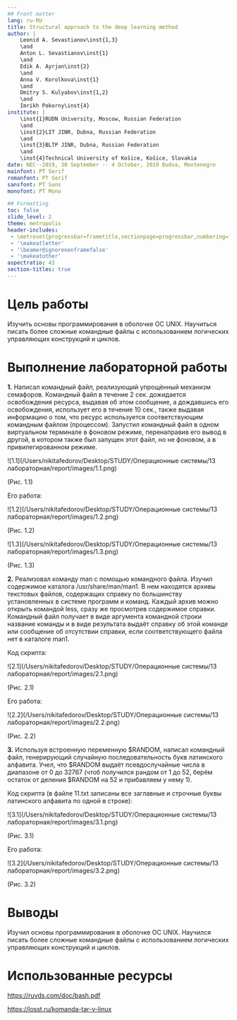 ```yaml
---
## Front matter
lang: ru-RU
title: Structural approach to the deep learning method
author: |
	Leonid A. Sevastianov\inst{1,3}
	\and
	Anton L. Sevastianov\inst{1}
	\and
	Edik A. Ayrjan\inst{2}
	\and
	Anna V. Korolkova\inst{1}
	\and
	Dmitry S. Kulyabov\inst{1,2}
	\and
	Imrikh Pokorny\inst{4}
institute: |
	\inst{1}RUDN University, Moscow, Russian Federation
	\and
	\inst{2}LIT JINR, Dubna, Russian Federation
	\and
	\inst{3}BLTP JINR, Dubna, Russian Federation
	\and
	\inst{4}Technical University of Košice, Košice, Slovakia
date: NEC--2019, 30 September -- 4 October, 2019 Budva, Montenegro
mainfont: PT Serif
romanfont: PT Serif
sansfont: PT Sans
monofont: PT Mono

## Formatting
toc: false
slide_level: 2
theme: metropolis
header-includes: 
 - \metroset{progressbar=frametitle,sectionpage=progressbar,numbering=fraction}
 - '\makeatletter'
 - '\beamer@ignorenonframefalse'
 - '\makeatother'
aspectratio: 43
section-titles: true
---
```


# Цель работы

Изучить основы программирования в оболочке ОС UNIX. Научиться писать более сложные командные файлы с использованием логических управляющих конструкций и циклов.

# Выполнение лабораторной работы

**1.** Написал командный файл, реализующий упрощённый механизм семафоров. Командный файл в течение 2 сек. дожидается освобождения ресурса, выдавая об этом сообщение, а дождавшись его освобождения, использует его в течение 10 сек., также выдавая информацию о том, что ресурс используется соответствующим командным файлом (процессом). Запустил командный файл в одном виртуальном терминале в фоновом режиме, перенаправив его вывод в другой, в котором также был запущен этот файл, но не фоновом, а в привилегированном режиме.

![1.1](/Users/nikitafedorov/Desktop/STUDY/Операционные системы/13 лабораторная/report/images/1.1.png)

(Рис. 1.1)

Его работа:

![1.2](/Users/nikitafedorov/Desktop/STUDY/Операционные системы/13 лабораторная/report/images/1.2.png)

(Рис. 1.2)

![1.3](/Users/nikitafedorov/Desktop/STUDY/Операционные системы/13 лабораторная/report/images/1.3.png)

(Рис. 1.3)

**2.** Реализовал команду man с помощью командного файла. Изучил содержимое каталога /usr/share/man/man1. В нем находятся архивы текстовых файлов, содержащих справку по большинству установленных в системе программ и команд. Каждый архив можно открыть командой less, сразу же просмотрев содержимое справки. Командный файл получает в виде аргумента командной строки название команды и в виде результата выдаёт справку об этой команде или сообщение об отсутствии справки, если соответствующего файла нет в каталоге man1.

Код скрипта:

![2.1](/Users/nikitafedorov/Desktop/STUDY/Операционные системы/13 лабораторная/report/images/2.1.png)

(Рис. 2.1)

Его работа:

![2.2](/Users/nikitafedorov/Desktop/STUDY/Операционные системы/13 лабораторная/report/images/2.2.png)

(Рис. 2.2)

**3.** Используя встроенную переменную $RANDOM, написал командный файл, генерирующий случайную последовательность букв латинского алфавита. Учел, что $RANDOM выдаёт псевдослучайные числа в диапазоне от 0 до 32767 (чтоб получился рандом от 1 до 52, берём остаток от деления $RANDOM на 52 и прибавляем у нему 1).

Код скрипта (в файле 11.txt записаны все заглавные и строчные буквы латинского алфавита по одной в строке):

![3.1](/Users/nikitafedorov/Desktop/STUDY/Операционные системы/13 лабораторная/report/images/3.1.png)

(Рис. 3.1)

Его работа:

![3.2](/Users/nikitafedorov/Desktop/STUDY/Операционные системы/13 лабораторная/report/images/3.2.png)

(Рис. 3.2)

# Выводы

Изучил основы программирования в оболочке ОС UNIX. Научился писать более сложные командные файлы с использованием логических управляющих конструкций и циклов.

# Использованные ресурсы

https://ruvds.com/doc/bash.pdf

https://losst.ru/komanda-tar-v-linux



